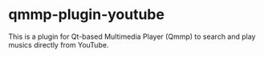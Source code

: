 # qmmp-plugin-youtube
This is a plugin for Qt-based Multimedia Player (Qmmp) to search and play musics directly from YouTube.
